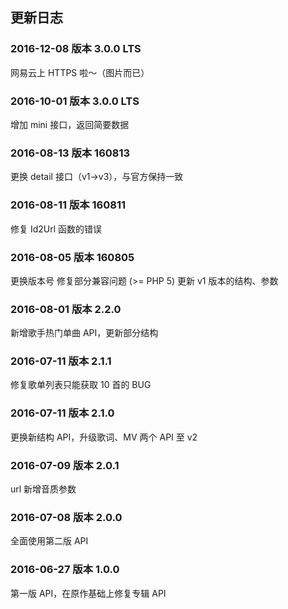 ## 更新日志

### 2016-12-08 版本 3.0.0 LTS
网易云上 HTTPS 啦～（图片而已）

### 2016-10-01 版本 3.0.0 LTS
增加 mini 接口，返回简要数据

### 2016-08-13 版本 160813
更换 detail 接口（v1->v3），与官方保持一致

### 2016-08-11 版本 160811
修复 Id2Url 函数的错误

### 2016-08-05 版本 160805
更换版本号
修复部分兼容问题 (>= PHP 5)
更新 v1 版本的结构、参数

### 2016-08-01 版本 2.2.0    
新增歌手热门单曲 API，更新部分结构

### 2016-07-11 版本 2.1.1    
修复歌单列表只能获取 10 首的 BUG

### 2016-07-11 版本 2.1.0    
更换新结构 API，升级歌词、MV 两个 API 至 v2

### 2016-07-09 版本 2.0.1    
url 新增音质参数

### 2016-07-08 版本 2.0.0    
全面使用第二版 API

### 2016-06-27 版本 1.0.0    
第一版 API，在原作基础上修复专辑 API
